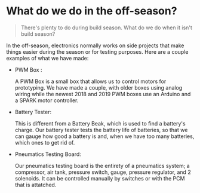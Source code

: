 # What do we do in the off-season?

> There's plenty to do during build season. What do we do when it isn't build season?

In the off-season, electronics normally works on side projects that make things easier during the season or for testing purposes. Here are a couple examples of what we have made:

- PWM Box :

    A PWM Box is a small box that allows us to control motors for prototyping. We have made a couple, with older boxes using analog wiring while the newest 2018 and 2019 PWM boxes use an Arduino and a SPARK motor controller.


- Battery Tester:

    This is different from a Battery Beak, which is used to find a battery's charge. Our battery tester tests the battery life of batteries, so that we can gauge how good a battery is and, when we have too many batteries, which ones to get rid of.

- Pneumatics Testing Board:

    Our pneumatics testing board is the entirety of a pneumatics system; a compressor, air tank, pressure switch, gauge, pressure regulator, and 2 solenoids. It can be controlled manually by switches or with the PCM that is attatched.